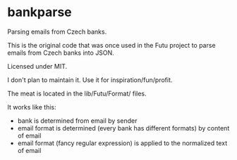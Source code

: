 bankparse
=========

Parsing emails from Czech banks.

This is the original code that was once used in the Futu project to parse emails from Czech banks into JSON.

Licensed under MIT.

I don't plan to maintain it. Use it for inspiration/fun/profit.

The meat is located in the lib/Futu/Format/ files.

It works like this:

   * bank is determined from email by sender
   * email format is determined (every bank has different formats) by content of email
   * email format (fancy regular expression) is applied to the normalized text of email
